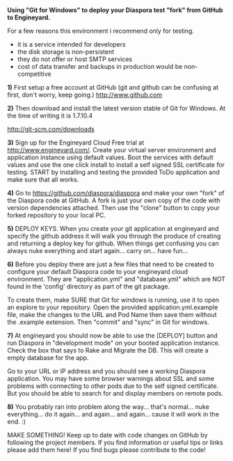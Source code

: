 **Using "Git for Windows" to deploy your Diaspora test "fork" from GitHub to Engineyard.**

For a few reasons this environment i recommend only for testing.
 - it is a service intended for developers 
 - the disk storage is non-persistent
 - they do not offer or host SMTP services
 - cost of data transfer and backups in production would be non-competitive


**1)** First setup a free account at GitHub (git and github can be confusing at first, don't worry, keep going.)
http://www.github.com

**2)** Then download and install the latest version stable of Git for Windows. At the time of writing it is 1.7.10.4

http://git-scm.com/downloads

**3)** Sign up for the Engineyard Cloud Free trial at http://www.engineyard.com/. Create your virtual server environment and application instance using default values. Boot the services with default values and use the one click install to install a self signed SSL certificate for testing. START by installing and testing the provided ToDo application and make sure that all works.

**4)** Go to https://github.com/diaspora/diaspora and make your own "fork" of the Diaspora code at GitHub. A fork is just your own copy of the code with version dependencies attached. Then use the "clone" button to copy your forked repository to your local PC.

**5)** DEPLOY KEYS. When you create your git application at engineyard and specify the github address it will walk you through the produce of creating and returning a deploy key for github. When things get confusing you can always nuke everything and start again... carry on... have fun...

**6)** Before you deploy there are just a few files that need to be created to configure your default Diaspora code to your engineyard cloud environment. They are "application.yml" and "database.yml" which are NOT found in the 'config' directory as part of the git package. 

To create them, make SURE that Git for windows is running, use it to open an explore to your repository. Open the provided application.yml.example file, make the changes to the URL and Pod Name then save them without the .example extension. Then "commit" and "sync" in Git for windows.

**7)** At engineyard you should now be able to use the [DEPLOY] button and run Diaspora in "development mode" on your booted application instance. Check the box that says to Rake and Migrate the DB. This will create a empty database for the app.

Go to your URL or IP address and you should see a working Diaspora application. You may have some browser warnings about SSL and some problems with connecting to other pods due to the self signed certificate. But you should be able to search for and display members on remote pods.

**8)** You probably ran into problem along the way... that's normal... nuke everything... do it again... and again... and again... cause it will work in the end. :)

MAKE SOMETHING! Keep up to date with code changes on GitHub by following the project members. If you find information or useful tips or links please add them here! If you find bugs please contribute to the code!